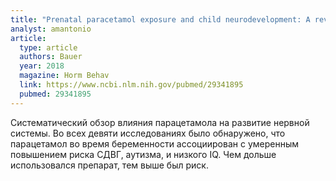 ```yaml
---
title: "Prenatal paracetamol exposure and child neurodevelopment: A review"
analyst: amantonio
article:
  type: article
  authors: Bauer
  year: 2018
  magazine: Horm Behav
  link: https://www.ncbi.nlm.nih.gov/pubmed/29341895
  pubmed: 29341895
---
```


Систематический обзор влияния парацетамола на развитие нервной системы. Во всех девяти исследованиях было обнаружено, что парацетамол во время беременности ассоциирован с умеренным повышением риска СДВГ, аутизма, и низкого IQ. Чем дольше использовался препарат, тем выше был риск.
